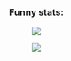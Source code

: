 <h3 align="center"> Funny stats: </h3>

<p align="center">
    <img src="https://github-readme-stats.vercel.app/api/?username=solomonarul&layout=compact&theme=tokyonight"/>
</p>
<p align="center">
    <img src="https://github-readme-stats.vercel.app/api/top-langs/?username=solomonarul&layout=compact&hide=makefile,cmake&theme=tokyonight"/>
</p>